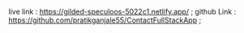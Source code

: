 live link : https://gilded-speculoos-5022c1.netlify.app/ ;
github Link : https://github.com/pratikganjale55/ContactFullStackApp ;


